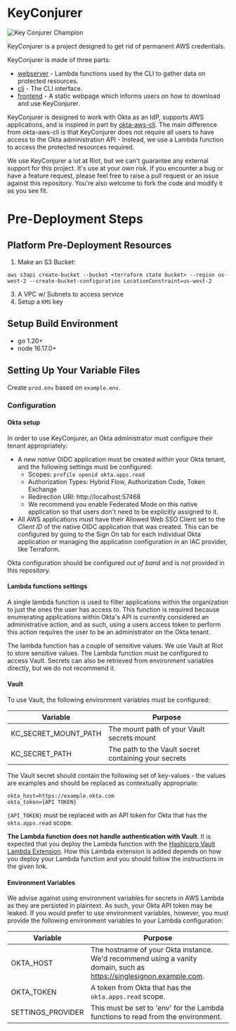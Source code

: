 # KeyConjurer

![Key Conjurer Champion](docs/champion.png)

KeyConjurer is a project designed to get rid of permanent AWS credentials.

KeyConjurer is made of three parts:

- [webserver](./webserver/) - Lambda functions used by the CLI to gather data on
  protected resources.
- [cli](./cli/) - The CLI interface.
- [frontend](./frontend/) - A static webpage which informs users on how to
  download and use KeyConjurer.

KeyConjurer is designed to work with Okta as an IdP, supports AWS applications,
and is inspired in part by [okta-aws-cli](https://github.com/okta/okta-aws-cli).
The main difference from okta-aws-cli is that KeyConjurer does not require all
users to have access to the Okta administration API - Instead, we use a Lambda
function to access the protected resources required.

We use KeyConjurer a lot at Riot, but we can't guarantee any external support
for this project. It's use at your own risk. If you encounter a bug or have a
feature request, please feel free to raise a pull request or an issue against
this repository. You're also welcome to fork the code and modify it as you see
fit.

# Pre-Deployment Steps

## Platform Pre-Deployment Resources

1. Make an S3 Bucket:

```
aws s3api create-bucket --bucket <terraform state bucket> --region us-west-2 --create-bucket-configuration LocationConstraint=us-west-2
```

3. A VPC w/ Subnets to access service
4. Setup a `KMS` key

## Setup Build Environment

- go 1.20+
- node 16.17.0+

## Setting Up Your Variable Files

Create `prod.env` based on `example.env`.

### Configuration

#### Okta setup

In order to use KeyConjurer, an Okta administrator must configure their tenant
appropriately:

- A new _native_ OIDC application must be created within your Okta tenant, and
  the following settings must be configured:
  - Scopes: `profile openid okta.apps.read`
  - Authorization Types: Hybrid Flow, Authorization Code, Token Exchange
  - Redirection URI: http://localhost:57468
  - We recommend you enable Federated Mode on this native application so that
    users don't need to be explicitly assigned to it.
- All AWS applications must have their Allowed Web SSO Client set to the _Client
  ID_ of the native OIDC application that was created. This can be configured by
  going to the Sign On tab for each individual Okta application or managing the
  application configuration in an IAC provider, like Terraform.

Okta configuration should be configured _out of band_ and is not provided in
this repository.

#### Lambda functions settings

A single lambda function is used to filter applications within the organization
to just the ones the user has access to. This function is required because
enumerating applications within Okta's API is currently considered an
administrative action, and as such, using a users access token to perform this
action requires the user to be an administrator on the Okta tenant.

The lambda function has a couple of sensitive values. We use Vault at Riot to
store sensitive values. The Lambda function must be configured to access Vault.
Secrets can also be retrieved from environment variables directly, but we do not
recommend it.

#### Vault

To use Vault, the following environment variables must be configured:

| Variable             | Purpose                                              |
| -------------------- | ---------------------------------------------------- |
| KC_SECRET_MOUNT_PATH | The mount path of your Vault secrets mount           |
| KC_SECRET_PATH       | The path to the Vault secret containing your secrets |

The Vault secret should contain the following set of key-values - the values are
examples and should be replaced as contextually appropriate:

```
okta_host=https://example.okta.com
okta_token={API TOKEN}
```

`{API_TOKEN}` must be replaced with an API token for Okta that has the
`okta.apps.read` scope.

**The Lambda function does not handle authentication with Vault**. It is
expected that you deploy the Lambda function with the
[Hashicorp Vault Lambda Extension](https://developer.hashicorp.com/vault/docs/platform/aws/lambda-extension).
How this Lambda extension is added depends on how you deploy your Lambda
function and you should follow the instructions in the given link.

#### Environment Variables

We advise against using environment variables for secrets in AWS Lambda as they
are persisted in plaintext. As such, your Okta API token may be leaked. If you
would prefer to use environment variables, however, you must provide the
following environment variables to your Lambda configuration:

| Variable          | Purpose                                                                                                             |
| ----------------- | ------------------------------------------------------------------------------------------------------------------- |
| OKTA_HOST         | The hostname of your Okta instance. We'd recommend using a vanity domain, such as https://singlesignon.example.com. |
| OKTA_TOKEN        | A token from Okta that has the `okta.apps.read` scope.                                                              |
| SETTINGS_PROVIDER | This must be set to 'env' for the Lambda functions to read from the environment.                                    |
